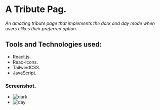 
# A Tribute Pag.
*An amazing tribute page that implements the dark and day mode when users clikcs their preferred option.*

## Tools and Technologies used:
- React.js.
- Reac-Icons.
- TailwindCSS.
- JavaScript.

### Screenshot.

- ![dark](https://github.com/kasydev/Tribute-Page/assets/125959390/90380f3d-2487-45b4-a151-d10481c9302f)
- ![day](https://github.com/kasydev/Tribute-Page/assets/125959390/d3b0dd33-a113-4014-aa9e-e299e8cfdadf)
